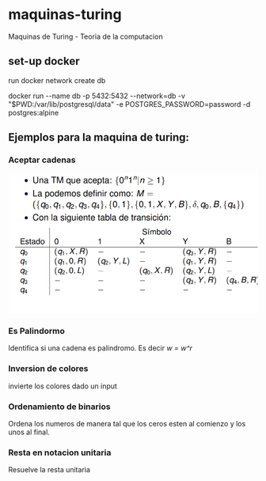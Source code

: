 # maquinas-turing
Maquinas de Turing - Teoria de la computacion

## set-up docker

run  docker network create db

docker run --name db -p 5432:5432 --network=db -v "$PWD:/var/lib/postgresql/data" -e POSTGRES_PASSWORD=password -d postgres:alpine



## Ejemplos para la maquina de turing:

### Aceptar cadenas
![alt text](image.png)

### Es Palindormo
Identifica si una cadena es palindromo. Es decir *w = w^r*


### Inversion de colores
invierte los colores dado un input

### Ordenamiento de binarios

Ordena los numeros de manera tal que los ceros esten al comienzo y los unos al final.

### Resta en notacion unitaria
Resuelve la resta unitaria

